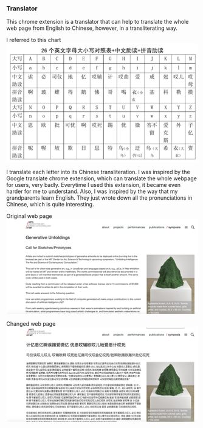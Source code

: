 ### Translator

This chrome extension is a translator that can help to translate the whole web page from English to Chinese, however, in a transliterating way. 

I referred to this chart 
![chart](reference.png)

I translate each letter into its Chinese transliteration. I was inspired by the Google translate chrome extension, which can translate the whole webpage for users, very badly. Everytime I used this extension, it became even harder for me to understand. Also, I was inspired by the way that my grandparents learn English. They just wrote down all the pronunciations in Chinese, which is quite interesting. 

Original web page
![original web page](original.png)

Changed web page
![changed web page](changed.png)
